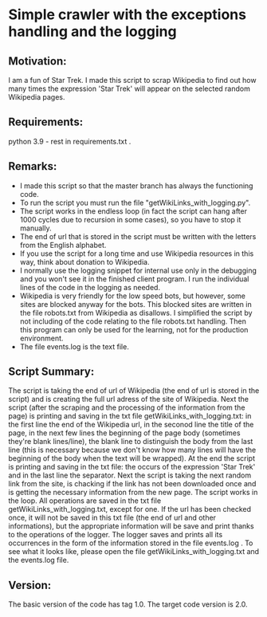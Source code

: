 # Simple crawler with the exceptions handling and the logging

## Motivation:
I am a fun of Star Trek. I made this script to scrap Wikipedia to 
find out how many times the expression 'Star Trek' will appear on 
the selected random Wikipedia pages.

## Requirements: 
python 3.9 - rest in requirements.txt .

## Remarks:
- I made this script so that the master branch has always the functioning 
  code. 
- To run the script you must run the file 
  "getWikiLinks_with_logging.py". 
- The script works in the endless loop (in fact the script can hang 
  after 1000 cycles due to recursion in some cases), so you have to 
  stop it manually. 
- The end of url that is stored in the script must be written with 
  the letters from the English alphabet. 
- If you use the script for a long time and use Wikipedia resources in 
  this way, think about donation to Wikipedia. 
- I normally use the logging snippet for internal use only in 
  the debugging and you won't see it in the finished client program. 
  I run the individual lines of the code in the logging as needed.
- Wikipedia is very friendly for the low speed bots, but however, some 
  sites are blocked anyway for the bots. This blocked sites are written
  in the file robots.txt from Wikipedia as disallows. I simplified 
  the script by not including of the code relating to the file 
  robots.txt handling. Then this program can only be used for 
  the learning, not for the production environment.
- The file events.log is the text file.

## Script Summary:
The script is taking the end of url of Wikipedia (the end of url is 
stored in the script) and is creating the full url adress of the site 
of Wikipedia. Next the script (after the scraping and the processing 
of the information from the page) is printing and saving in the txt 
file getWikiLinks_with_logging.txt: in the first line the end of 
the Wikipedia url, in the seconod line the title of the page, in 
the next few lines the beginning of the page body (sometimes they're 
blank lines/line), the blank line to distinguish the body from 
the last line (this is necessary because we don't know how many lines 
will have the beginning of the body when the text will be wrapped). 
At the end the script is printing and saving in the txt file: 
the occurs of the expression 'Star Trek' and in the last line 
the separator. Next the script is taking the next random link from 
the site, is chacking if the link has not been downloaded once and is 
getting the necessary information from the new page. The script works 
in the loop. All operations are saved in the txt file 
getWikiLinks_with_logging.txt, except for one. If the url has been 
checked once, it will not be saved in this txt file (the end of url 
and other informations), but the appropriate information will be save 
and print thanks to the operations of the logger. The logger saves and 
prints all its occurrences in the form of the information stored in 
the file events.log . To see what it looks like, please open the file 
getWikiLinks_with_logging.txt and the events.log file.

## Version:
The basic version of the code has tag 1.0.
The target code version is 2.0.
